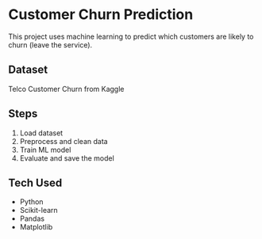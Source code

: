 # Customer Churn Prediction

This project uses machine learning to predict which customers are likely to churn (leave the service).

## Dataset
Telco Customer Churn from Kaggle

## Steps
1. Load dataset
2. Preprocess and clean data
3. Train ML model
4. Evaluate and save the model

## Tech Used
- Python
- Scikit-learn
- Pandas
- Matplotlib
